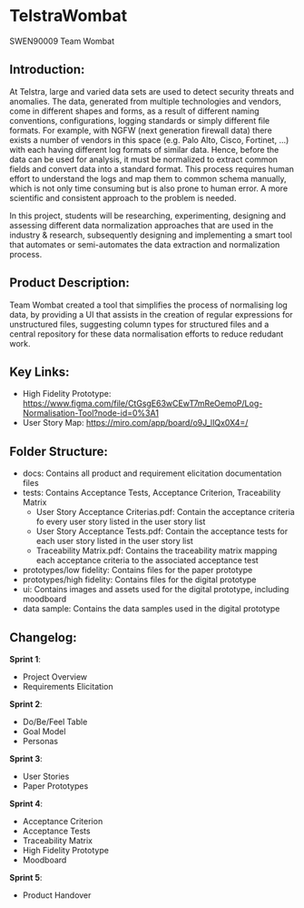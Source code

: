 # TelstraWombat
SWEN90009 Team Wombat

Introduction:  
-
At Telstra, large and varied data sets are used to detect security threats and anomalies. The data, generated from multiple technologies and vendors, come in different shapes and forms, as a result of different naming conventions, configurations, logging standards or simply different file formats. For example, with NGFW (next generation firewall data) there exists a number of vendors in this space (e.g. Palo Alto, Cisco, Fortinet, ...) with each having different log formats of similar data. Hence, before the data can be used for analysis, it must be normalized to extract common fields and convert data into a standard format. This process requires human effort to understand the logs and map them to common schema manually, which is not only time consuming but is also prone to human error. A more scientific and consistent approach to the problem is needed.



In this project, students will be researching, experimenting, designing and assessing different data normalization approaches that are used in the industry & research, subsequently designing and implementing a smart tool that automates or semi-automates the data extraction and normalization process.  

Product Description:
- 
Team Wombat created a tool that simplifies the process of normalising log data, by providing a UI that assists in the creation of regular expressions for unstructured files, suggesting column types for structured files and a central repository for these data normalisation efforts to reduce redudant work.


Key Links:  
- 
- High Fidelity Prototype: https://www.figma.com/file/CtGsgE63wCEwT7mReOemoP/Log-Normalisation-Tool?node-id=0%3A1
- User Story Map: https://miro.com/app/board/o9J_lIQx0X4=/

Folder Structure:
- 
- docs: Contains all product and requirement elicitation documentation files
- tests: Contains Acceptance Tests, Acceptance Criterion, Traceability Matrix
  * User Story Acceptance Criterias.pdf: Contain the acceptance criteria fo every user story listed in the user story list
  * User Story Acceptance Tests.pdf: Contain the acceptance tests for each user story listed in the user story list
  * Traceability Matrix.pdf: Contains the traceability matrix mapping each acceptance criteria to the associated acceptance test
- prototypes/low fidelity: Contains files for the paper prototype
- prototypes/high fidelity: Contains files for the digital prototype
- ui: Contains images and assets used for the digital prototype, including moodboard
- data sample: Contains the data samples used in the digital prototype

Changelog:  
-
**Sprint 1**:
- Project Overview
- Requirements Elicitation

**Sprint 2**:
- Do/Be/Feel Table
- Goal Model
- Personas

**Sprint 3**:
 - User Stories
 - Paper Prototypes

**Sprint 4**:
 - Acceptance Criterion
 - Acceptance Tests
 - Traceability Matrix
 - High Fidelity Prototype
 - Moodboard

**Sprint 5**:
- Product Handover
